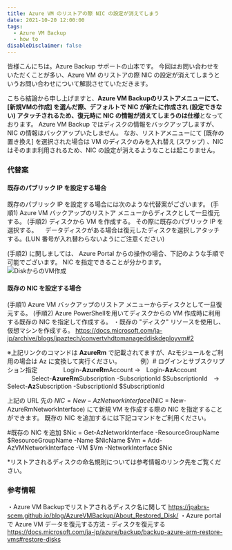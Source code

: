 ```yaml
---
title: Azure VM のリストアの際 NIC の設定が消えてしまう
date: 2021-10-20 12:00:00
tags:
  - Azure VM Backup
  - how to
disableDisclaimer: false
---
```


<!-- more -->
皆様こんにちは。Azure Backup サポートの山本です。
今回はお問い合わせをいただくことが多い、Azure VM のリストアの際 NIC の設定が消えてしまうというお問い合わせについて解説させていただきます。

こちら結論から申し上げますと、**Azure VM Backupのリストアメニューにて、[新規VMの作成] を選んだ際、デフォルトで NIC が新たに作成され (設定できない) アタッチされるため、復元時に NIC の情報が消えてしまうのは仕様**となっております。
Azure VM Backup ではディスクの情報をバックアップしますが、NIC の情報はバックアップいたしません。
なお、リストアメニューにて [既存の置き換え] を選択された場合は VM のディスクのみを入れ替え (スワップ) 、NIC はそのまま利用されるため、NIC の設定が消えるようなことは起こりません。


### 代替案
#### 既存のパブリック IP を設定する場合
既存のパブリック IP を設定する場合には次のような代替案がございます。
(手順1) Azure VM バックアップのリストア メニューからディスクとして一旦復元する。
(手順2) ディスクから VM を作成する。
	  その際に既存のパブリック IP を選択する。
	　データディスクがある場合は復元したディスクを選択しアタッチする。(LUN 番号が入れ替わらないようにご注意ください)

(手順2) に関しましては、 Azure Portal からの操作の場合、下記のような手順で可能でございます。
NIC を指定できることが分かります。
![DiskからのVM作成](https://user-images.githubusercontent.com/71251920/137943407-1dad9711-f799-4921-9365-17f1ac006f3b.png)


#### 既存の NIC を設定する場合
(手順1) Azure VM バックアップのリストア メニューからディスクとして一旦復元する。
(手順2) Azure PowerShellを用いてディスクからの VM 作成時に利用する既存の NIC を指定して作成する。
・既存の "ディスク" リソースを使用し、仮想マシンを作成する。
https://docs.microsoft.com/ja-jp/archive/blogs/jpaztech/convertvhdtomanageddiskdeployvm#2

※上記リンクのコマンドは **AzureRm** で記載されてますが、Azモジュールをご利用の場合は Az に変換して実行ください。
　　　例）# ログインとサブスクリプション指定
　　　　Login-**AzureRm**Account →　Login-**Az**Account
　　　　Select-**AzureRm**Subscription -SubscriptionId $SubscriptionId　→　Select-**Az**Subscription -SubscriptionId $SubscriptionId

上記の URL 先の $NIC = New-AzNetworkInterface ($NIC = New-AzureRmNetworkInterface) にて新規 VM を作成する際の NIC を指定することができます。
既存の NIC を追加するには下記コマンドをご利用ください。

#既存の NIC を追加
$Nic = Get-AzNetworkInterface -ResourceGroupName $ResourceGroupName -Name $NicName
$Vm = Add-AzVMNetworkInterface -VM $Vm -NetworkInterface $Nic

*リストアされるディスクの命名規則については参考情報のリンク先をご覧ください。

### 参考情報
・Azure VM Backupでリストアされるディスク名に関して
https://jpabrs-scem.github.io/blog/AzureVMBackup/About_Restored_Disk/
・Azure portal で Azure VM データを復元する方法 - ディスクを復元する
https://docs.microsoft.com/ja-jp/azure/backup/backup-azure-arm-restore-vms#restore-disks


